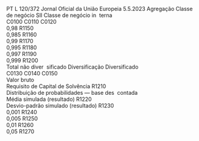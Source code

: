 PT  L 120/372 Jornal Oficial da União Europeia 5.5.2023
 Agregação  Classe de negócio 
SII  Classe de negócio in ­
terna  
C0100  C0110  C0120  
0,98  R1150  
0,985  R1160  
0,99  R1170  
0,995  R1180  
0,997  R1190  
0,999  R1200  
Total não diver ­
sificado  Diversificação  Diversificado  
C0130  C0140  C0150  
Valor bruto  
Requisito de Capital de Solvência  R1210  
Distribuição de probabilidades — base des ­
contada  
Média simulada (resultado)  R1220  
Desvio-padrão simulado (resultado)  R1230  
0,001  R1240  
0,005  R1250  
0,01  R1260  
0,05  R1270